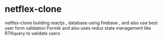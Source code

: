# netflex-clone
netflex-clone building reactjs , database using firebase , and also use best user form validation Formik and also uses redux state management  like RTKquery to validate users
